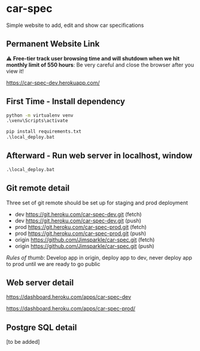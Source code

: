 # car-spec
Simple website to add, edit and show car specifications

## Permanent Website Link

:warning: **Free-tier track user browsing time and will shutdown when we hit monthly limit of 550 hours**: Be very careful and close the browser after you view it!

https://car-spec-dev.herokuapp.com/

## First Time - Install dependency

```cmd
python -m virtualenv venv
.\venv\Scripts\activate

pip install requirements.txt
.\local_deploy.bat
```

## Afterward - Run web server in localhost, window

```cmd
.\local_deploy.bat
```

## Git remote detail

Three set of git remote should be set up for staging and prod deployment

* dev     https://git.heroku.com/car-spec-dev.git (fetch)
* dev     https://git.heroku.com/car-spec-dev.git (push)
* prod    https://git.heroku.com/car-spec-prod.git (fetch)
* prod    https://git.heroku.com/car-spec-prod.git (push)
* origin  https://github.com/Jimsparkle/car-spec.git (fetch)
* origin  https://github.com/Jimsparkle/car-spec.git (push)

*Rules of thumb*: Develop app in origin, deploy app to dev, never deploy app to prod until we are ready to go public

## Web server detail

https://dashboard.heroku.com/apps/car-spec-dev

https://dashboard.heroku.com/apps/car-spec-prod/

## Postgre SQL detail

[to be added]